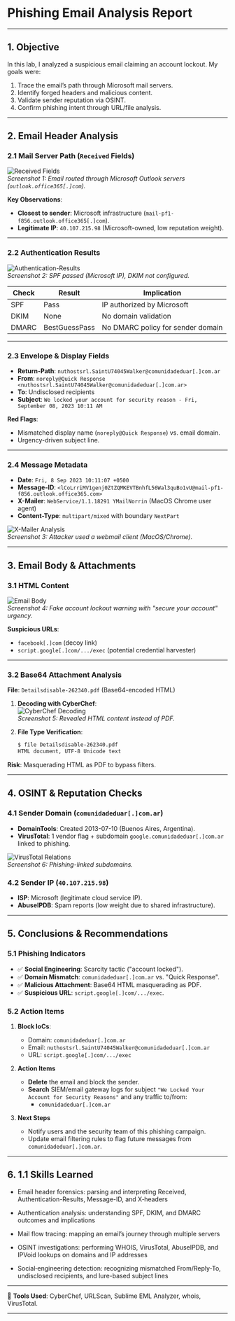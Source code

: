# Phishing Email Analysis Report  

---

## 1. Objective  
In this lab, I analyzed a suspicious email claiming an account lockout. My goals were:  
1. Trace the email’s path through Microsoft mail servers.  
2. Identify forged headers and malicious content.  
3. Validate sender reputation via OSINT.  
4. Confirm phishing intent through URL/file analysis.  

---

## 2. Email Header Analysis  

### 2.1 Mail Server Path (`Received` Fields)  
![Received Fields](images/received_microsoft.png)  
*Screenshot 1: Email routed through Microsoft Outlook servers (`outlook.office365[.]com`).*  

**Key Observations**:  
- **Closest to sender**: Microsoft infrastructure (`mail-pf1-f856.outlook.office365[.]com`).  
- **Legitimate IP**: `40.107.215.98` (Microsoft-owned, low reputation weight).  

---

### 2.2 Authentication Results  
![Authentication-Results](images/auth_results.png)  
*Screenshot 2: SPF passed (Microsoft IP), DKIM not configured.*  

| **Check** | **Result**       | **Implication**                          |  
|-----------|------------------|------------------------------------------|  
| SPF       | Pass             | IP authorized by Microsoft               |  
| DKIM      | None             | No domain validation                     |  
| DMARC     | BestGuessPass    | No DMARC policy for sender domain        |  

---

### 2.3 Envelope & Display Fields  
- **Return-Path**: `nuthostsrl.SaintU74045Walker@comunidadeduar[.]com.ar`  
- **From**: `noreply@Quick Response <nuthostsrl.SaintU74045Walker@comunidadeduar[.]com.ar>`  
- **To**: Undisclosed recipients  
- **Subject**: `We locked your account for security reason - Fri, September 08, 2023 10:11 AM`  

**Red Flags**:  
- Mismatched display name (`noreply@Quick Response`) vs. email domain.  
- Urgency-driven subject line.  

---

### 2.4 Message Metadata  
- **Date**: `Fri, 8 Sep 2023 10:11:07 +0500`  
- **Message-ID**: `<lCoLrriMV1genj0ZtZQMKEVTBnhfL56Wal3quBo1vU@mail-pf1-f856.outlook.office365.com>`  
- **X-Mailer**: `WebService/1.1.18291 YMailNorrin` (MacOS Chrome user agent)  
- **Content-Type**: `multipart/mixed` with boundary `NextPart`  

![X-Mailer Analysis](images/xmailer_webservice.png)  
*Screenshot 3: Attacker used a webmail client (MacOS/Chrome).*  

---

## 3. Email Body & Attachments  

### 3.1 HTML Content  
![Email Body](images/body_scarcity.png)  
*Screenshot 4: Fake account lockout warning with "secure your account" urgency.*  

**Suspicious URLs**:  
- `facebook[.]com` (decoy link)  
- `script.google[.]com/.../exec` (potential credential harvester)  

---

### 3.2 Base64 Attachment Analysis  
**File**: `Detailsdisable-262340.pdf` (Base64-encoded HTML)  
1. **Decoding with CyberChef**:  
   ![CyberChef Decoding](images/cyberchef_base64.png)  
   *Screenshot 5: Revealed HTML content instead of PDF.*  

2. **File Type Verification**:  
   ```bash
   $ file Detailsdisable-262340.pdf  
   HTML document, UTF-8 Unicode text
   ```  

**Risk**: Masquerading HTML as PDF to bypass filters.  

---

## 4. OSINT & Reputation Checks  

### 4.1 Sender Domain (`comunidadeduar[.]com.ar`)  
- **DomainTools**: Created 2013-07-10 (Buenos Aires, Argentina).  
- **VirusTotal**: 1 vendor flag + subdomain `google.comunidadeduar[.]com.ar` linked to phishing.  

![VirusTotal Relations](images/virustotal_pivot.png)  
*Screenshot 6: Phishing-linked subdomains.*  

### 4.2 Sender IP (`40.107.215.98`)  
- **ISP**: Microsoft (legitimate cloud service IP).  
- **AbuseIPDB**: Spam reports (low weight due to shared infrastructure).  

---

## 5. Conclusions & Recommendations  

### 5.1 Phishing Indicators  
- ✅ **Social Engineering**: Scarcity tactic ("account locked").  
- ✅ **Domain Mismatch**: `comunidadeduar[.]com.ar` vs. "Quick Response".  
- ✅ **Malicious Attachment**: Base64 HTML masquerading as PDF.  
- ✅ **Suspicious URL**: `script.google[.]com/.../exec`.  

### 5.2 Action Items  
1. **Block IoCs**:  
   - Domain: `comunidadeduar[.]com.ar`  
   - Email: `nuthostsrl.SaintU74045Walker@comunidadeduar[.]com.ar`  
   - URL: `script.google[.]com/.../exec`  

2. **Action Items**  
   - **Delete** the email and block the sender.  
   - **Search** SIEM/email gateway logs for subject `"We Locked Your Account for Security Reasons"` and any traffic to/from:
     - `comunidadeduar[.]com.ar`  

3. **Next Steps**  
   - Notify users and the security team of this phishing campaign.  
   - Update email filtering rules to flag future messages from `comunidadeduar[.]com.ar`.  


---

## 6. 1.1 Skills Learned
- Email header forensics: parsing and interpreting Received, Authentication-Results, Message-ID, and X‑headers

- Authentication analysis: understanding SPF, DKIM, and DMARC outcomes and implications

- Mail flow tracing: mapping an email’s journey through multiple servers

- OSINT investigations: performing WHOIS, VirusTotal, AbuseIPDB, and IPVoid lookups on domains and IP addresses

- Social‑engineering detection: recognizing mismatched From/Reply-To, undisclosed recipients, and lure-based subject lines

---

🔧 **Tools Used**: CyberChef, URLScan, Sublime EML Analyzer, whois, VirusTotal.  

---


